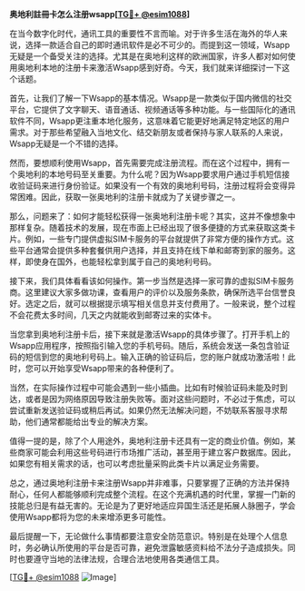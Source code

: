 **奥地利註冊卡怎么注册wsapp[[TG💪+ @esim1088](https://t.me/s/esim1088)]**

在当今数字化时代，通讯工具的重要性不言而喻。对于许多生活在海外的华人来说，选择一款适合自己的即时通讯软件是必不可少的。而提到这一领域，Wsapp无疑是一个备受关注的选择。尤其是在奥地利这样的欧洲国家，许多人都对如何使用奥地利本地的注册卡来激活Wsapp感到好奇。今天，我们就来详细探讨一下这个话题。

首先，让我们了解一下Wsapp的基本情况。Wsapp是一款类似于国内微信的社交平台，它提供了文字聊天、语音通话、视频通话等多种功能。与一些国际化的通讯软件不同，Wsapp更注重本地化服务，这意味着它能更好地满足特定地区的用户需求。对于那些希望融入当地文化、结交新朋友或者保持与家人联系的人来说，Wsapp无疑是一个不错的选择。

然而，要想顺利使用Wsapp，首先需要完成注册流程。而在这个过程中，拥有一个奥地利的本地号码至关重要。为什么呢？因为Wsapp要求用户通过手机短信接收验证码来进行身份验证。如果没有一个有效的奥地利号码，注册过程将会变得异常困难。因此，获取一张奥地利的注册卡就成为了关键步骤之一。

那么，问题来了：如何才能轻松获得一张奥地利注册卡呢？其实，这并不像想象中那样复杂。随着技术的发展，现在市面上已经出现了很多便捷的方式来获取这类卡片。例如，一些专门提供虚拟SIM卡服务的平台就提供了非常方便的操作方式。这些平台通常会提供多种套餐供用户选择，并且支持在线下单和邮寄到家的服务。这样，即使身在国外，也能轻松拿到属于自己的奥地利号码。

接下来，我们具体看看该如何操作。第一步当然是选择一家可靠的虚拟SIM卡服务商。这里建议大家多做功课，查看用户的评价以及服务条款，确保所选平台信誉良好。选定之后，就可以根据提示填写相关信息并支付费用了。一般来说，整个过程不会花费太多时间，几天之内就能收到邮寄过来的实体卡。

当您拿到奥地利注册卡后，接下来就是激活Wsapp的具体步骤了。打开手机上的Wsapp应用程序，按照指引输入您的手机号码。随后，系统会发送一条包含验证码的短信到您的奥地利号码上。输入正确的验证码后，您的账户就成功激活啦！此时，您可以开始享受Wsapp带来的各种便利了。

当然，在实际操作过程中可能会遇到一些小插曲。比如有时候验证码未能及时到达，或者是因为网络原因导致注册失败等。面对这些问题时，不必过于焦虑，可以尝试重新发送验证码或稍后再试。如果仍然无法解决问题，不妨联系客服寻求帮助，他们通常都能给出专业的解决方案。

值得一提的是，除了个人用途外，奥地利注册卡还具有一定的商业价值。例如，某些商家可能会利用这些号码进行市场推广活动，甚至用于建立客户数据库。因此，如果您有相关需求的话，也可以考虑批量采购此类卡片以满足业务需要。

总之，通过奥地利注册卡来注册Wsapp并非难事，只要掌握了正确的方法并保持耐心，任何人都能够顺利完成整个流程。在这个充满机遇的时代里，掌握一门新的技能总归是有益无害的。无论是为了更好地适应异国生活还是拓展人脉圈子，学会使用Wsapp都将为您的未来增添更多可能性。

最后提醒一下，无论做什么事情都要注意安全防范意识。特别是在处理个人信息时，务必确认所使用的平台是否可靠，避免泄露敏感资料给不法分子造成损失。同时也要遵守当地的法律法规，合理合法地使用各类通信工具。

[[TG💪+ @esim1088](https://t.me/s/esim1088) ![Image](https://i.postimg.cc/4NQfJmqS/Snipaste-2025-05-13-00-14-12.png)]